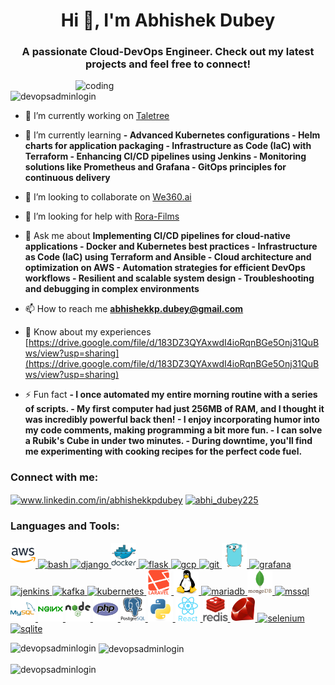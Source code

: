 <h1 align="center">Hi 👋, I'm Abhishek Dubey</h1>
<h3 align="center">A passionate Cloud-DevOps Engineer. Check out my latest projects and feel free to connect!</h3>

<img align="right" alt="coding" width="400" src="[https://miro.medium.com/v2/resize:fit:679/1*DluPjzT_eTUFdzHCI7JBZA.gif](https://www.google.com/url?sa=i&url=https%3A%2F%2Fantsitvlad.medium.com%2Fdevops-101-all-kind-of-you-need-to-know-about-devops-5bfca8656987&psig=AOvVaw1KZgmaI6garVHZZB_QbTFo&ust=1707153087155000&source=images&cd=vfe&opi=89978449&ved=0CBIQjRxqFwoTCNCH5vyWkoQDFQAAAAAdAAAAABAl)">

<p align="left"> <img src="https://komarev.com/ghpvc/?username=devopsadminlogin&label=Profile%20views&color=0e75b6&style=flat" alt="devopsadminlogin" /> </p>

- 🔭 I’m currently working on [Taletree](https://taletree.com/)

- 🌱 I’m currently learning **- Advanced Kubernetes configurations - Helm charts for application packaging - Infrastructure as Code (IaC) with Terraform - Enhancing CI/CD pipelines using Jenkins - Monitoring solutions like Prometheus and Grafana - GitOps principles for continuous delivery**

- 👯 I’m looking to collaborate on [We360.ai](we360.ai)

- 🤝 I’m looking for help with [Rora-Films](https://app.secondsociety.io)

- 💬 Ask me about **Implementing CI/CD pipelines for cloud-native applications - Docker and Kubernetes best practices - Infrastructure as Code (IaC) using Terraform and Ansible - Cloud architecture and optimization on AWS - Automation strategies for efficient DevOps workflows - Resilient and scalable system design - Troubleshooting and debugging in complex environments**

- 📫 How to reach me **abhishekkp.dubey@gmail.com**

- 📄 Know about my experiences [https://drive.google.com/file/d/183DZ3QYAxwdI4ioRqnBGe5Onj31QuBws/view?usp=sharing](https://drive.google.com/file/d/183DZ3QYAxwdI4ioRqnBGe5Onj31QuBws/view?usp=sharing)

- ⚡ Fun fact **- I once automated my entire morning routine with a series of scripts. - My first computer had just 256MB of RAM, and I thought it was incredibly powerful back then! - I enjoy incorporating humor into my code comments, making programming a bit more fun. - I can solve a Rubik's Cube in under two minutes. - During downtime, you'll find me experimenting with cooking recipes for the perfect code fuel.**

<h3 align="left">Connect with me:</h3>
<p align="left">
<a href="https://linkedin.com/in/www.linkedin.com/in/abhishekkpdubey" target="blank"><img align="center" src="https://raw.githubusercontent.com/rahuldkjain/github-profile-readme-generator/master/src/images/icons/Social/linked-in-alt.svg" alt="www.linkedin.com/in/abhishekkpdubey" height="30" width="40" /></a>
<a href="https://instagram.com/abhi_dubey225" target="blank"><img align="center" src="https://raw.githubusercontent.com/rahuldkjain/github-profile-readme-generator/master/src/images/icons/Social/instagram.svg" alt="abhi_dubey225" height="30" width="40" /></a>
</p>

<h3 align="left">Languages and Tools:</h3>
<p align="left"> <a href="https://aws.amazon.com" target="_blank" rel="noreferrer"> <img src="https://raw.githubusercontent.com/devicons/devicon/master/icons/amazonwebservices/amazonwebservices-original-wordmark.svg" alt="aws" width="40" height="40"/> </a> <a href="https://www.gnu.org/software/bash/" target="_blank" rel="noreferrer"> <img src="https://www.vectorlogo.zone/logos/gnu_bash/gnu_bash-icon.svg" alt="bash" width="40" height="40"/> </a> <a href="https://www.djangoproject.com/" target="_blank" rel="noreferrer"> <img src="https://cdn.worldvectorlogo.com/logos/django.svg" alt="django" width="40" height="40"/> </a> <a href="https://www.docker.com/" target="_blank" rel="noreferrer"> <img src="https://raw.githubusercontent.com/devicons/devicon/master/icons/docker/docker-original-wordmark.svg" alt="docker" width="40" height="40"/> </a> <a href="https://flask.palletsprojects.com/" target="_blank" rel="noreferrer"> <img src="https://www.vectorlogo.zone/logos/pocoo_flask/pocoo_flask-icon.svg" alt="flask" width="40" height="40"/> </a> <a href="https://cloud.google.com" target="_blank" rel="noreferrer"> <img src="https://www.vectorlogo.zone/logos/google_cloud/google_cloud-icon.svg" alt="gcp" width="40" height="40"/> </a> <a href="https://git-scm.com/" target="_blank" rel="noreferrer"> <img src="https://www.vectorlogo.zone/logos/git-scm/git-scm-icon.svg" alt="git" width="40" height="40"/> </a> <a href="https://golang.org" target="_blank" rel="noreferrer"> <img src="https://raw.githubusercontent.com/devicons/devicon/master/icons/go/go-original.svg" alt="go" width="40" height="40"/> </a> <a href="https://grafana.com" target="_blank" rel="noreferrer"> <img src="https://www.vectorlogo.zone/logos/grafana/grafana-icon.svg" alt="grafana" width="40" height="40"/> </a> <a href="https://www.jenkins.io" target="_blank" rel="noreferrer"> <img src="https://www.vectorlogo.zone/logos/jenkins/jenkins-icon.svg" alt="jenkins" width="40" height="40"/> </a> <a href="https://kafka.apache.org/" target="_blank" rel="noreferrer"> <img src="https://www.vectorlogo.zone/logos/apache_kafka/apache_kafka-icon.svg" alt="kafka" width="40" height="40"/> </a> <a href="https://kubernetes.io" target="_blank" rel="noreferrer"> <img src="https://www.vectorlogo.zone/logos/kubernetes/kubernetes-icon.svg" alt="kubernetes" width="40" height="40"/> </a> <a href="https://laravel.com/" target="_blank" rel="noreferrer"> <img src="https://raw.githubusercontent.com/devicons/devicon/master/icons/laravel/laravel-plain-wordmark.svg" alt="laravel" width="40" height="40"/> </a> <a href="https://www.linux.org/" target="_blank" rel="noreferrer"> <img src="https://raw.githubusercontent.com/devicons/devicon/master/icons/linux/linux-original.svg" alt="linux" width="40" height="40"/> </a> <a href="https://mariadb.org/" target="_blank" rel="noreferrer"> <img src="https://www.vectorlogo.zone/logos/mariadb/mariadb-icon.svg" alt="mariadb" width="40" height="40"/> </a> <a href="https://www.mongodb.com/" target="_blank" rel="noreferrer"> <img src="https://raw.githubusercontent.com/devicons/devicon/master/icons/mongodb/mongodb-original-wordmark.svg" alt="mongodb" width="40" height="40"/> </a> <a href="https://www.microsoft.com/en-us/sql-server" target="_blank" rel="noreferrer"> <img src="https://www.svgrepo.com/show/303229/microsoft-sql-server-logo.svg" alt="mssql" width="40" height="40"/> </a> <a href="https://www.mysql.com/" target="_blank" rel="noreferrer"> <img src="https://raw.githubusercontent.com/devicons/devicon/master/icons/mysql/mysql-original-wordmark.svg" alt="mysql" width="40" height="40"/> </a> <a href="https://www.nginx.com" target="_blank" rel="noreferrer"> <img src="https://raw.githubusercontent.com/devicons/devicon/master/icons/nginx/nginx-original.svg" alt="nginx" width="40" height="40"/> </a> <a href="https://nodejs.org" target="_blank" rel="noreferrer"> <img src="https://raw.githubusercontent.com/devicons/devicon/master/icons/nodejs/nodejs-original-wordmark.svg" alt="nodejs" width="40" height="40"/> </a> <a href="https://www.php.net" target="_blank" rel="noreferrer"> <img src="https://raw.githubusercontent.com/devicons/devicon/master/icons/php/php-original.svg" alt="php" width="40" height="40"/> </a> <a href="https://www.postgresql.org" target="_blank" rel="noreferrer"> <img src="https://raw.githubusercontent.com/devicons/devicon/master/icons/postgresql/postgresql-original-wordmark.svg" alt="postgresql" width="40" height="40"/> </a> <a href="https://www.python.org" target="_blank" rel="noreferrer"> <img src="https://raw.githubusercontent.com/devicons/devicon/master/icons/python/python-original.svg" alt="python" width="40" height="40"/> </a> <a href="https://reactjs.org/" target="_blank" rel="noreferrer"> <img src="https://raw.githubusercontent.com/devicons/devicon/master/icons/react/react-original-wordmark.svg" alt="react" width="40" height="40"/> </a> <a href="https://redis.io" target="_blank" rel="noreferrer"> <img src="https://raw.githubusercontent.com/devicons/devicon/master/icons/redis/redis-original-wordmark.svg" alt="redis" width="40" height="40"/> </a> <a href="https://www.ruby-lang.org/en/" target="_blank" rel="noreferrer"> <img src="https://raw.githubusercontent.com/devicons/devicon/master/icons/ruby/ruby-original.svg" alt="ruby" width="40" height="40"/> </a> <a href="https://www.selenium.dev" target="_blank" rel="noreferrer"> <img src="https://raw.githubusercontent.com/detain/svg-logos/780f25886640cef088af994181646db2f6b1a3f8/svg/selenium-logo.svg" alt="selenium" width="40" height="40"/> </a> <a href="https://www.sqlite.org/" target="_blank" rel="noreferrer"> <img src="https://www.vectorlogo.zone/logos/sqlite/sqlite-icon.svg" alt="sqlite" width="40" height="40"/> </a> </p>

<p><img align="left" src="https://github-readme-stats.vercel.app/api/top-langs?username=devopsadminlogin&show_icons=true&locale=en&layout=compact" alt="devopsadminlogin" /></p>

<p>&nbsp;<img align="center" src="https://github-readme-stats.vercel.app/api?username=devopsadminlogin&show_icons=true&locale=en" alt="devopsadminlogin" /></p>

<p><img align="center" src="https://github-readme-streak-stats.herokuapp.com/?user=devopsadminlogin&" alt="devopsadminlogin" /></p>
